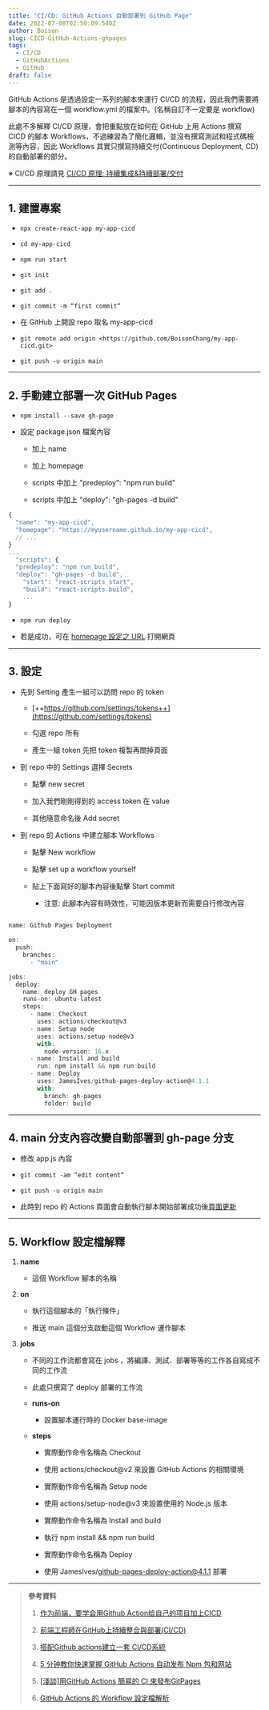 ```yaml
---
title: "CI/CD: GitHub Actions 自動部署到 GitHub Page"
date: 2022-07-08T02:50:09.540Z
author: Boison
slug: CICD-GitHub-Actions-ghpages
tags:
  - CI/CD
  - GitHubActions
  - GitHub
draft: false
---
```

GitHub Actions 是透過設定一系列的腳本來運行 CI/CD 的流程，因此我們需要將腳本的內容寫在一個 workflow.yml 的檔案中。(名稱自訂不一定要是 workflow)

此處不多解釋 CI/CD 原理，會把重點放在如何在 GitHub 上用 Actions 撰寫 CICD 的腳本 Workflows，不過練習為了簡化邏輯，並沒有撰寫測試和程式碼檢測等內容，因此 Workflows 其實只撰寫持續交付(Continuous Deployment, CD) 的自動部署的部分。

※ CI/CD 原理請見 [CI/CD 原理: 持續集成&持續部署/交付](./CI%2FCD%20%E5%9F%BA%E7%A4%8E%E5%8E%9F%E7%90%86%20154d8df4-29f0-4fb5-8dff-d65b45f93c60.md "CI/CD 原理: 持續集成&持續部署/交付")

---

## 1. 建置專案

* `npx create-react-app my-app-cicd`

* `cd my-app-cicd`

* `npm run start`

* `git init`

* `git add .`

* `git commit -m “first commit“`

* 在 GitHub 上開設 repo 取名 my-app-cicd

* `git remote add origin <https://github.com/BoisonChang/my-app-cicd.git>`

* `git push -u origin main`

---

## 2. 手動建立部署一次 GitHub Pages

* `npm install --save gh-page`

* 設定 package.json 檔案內容

  * 加上 name

  * 加上 homepage

  * scripts 中加上 "predeploy": "npm run build"

  * scripts 中加上 "deploy": "gh-pages -d build"

```javascript
{
  "name": "my-app-cicd",
  "homepage": "https://myusername.github.io/my-app-cicd",
  // ...
}
...
  "scripts": {
  "predeploy": "npm run build",
  "deploy": "gh-pages -d build",
    "start": "react-scripts start",
    "build": "react-scripts build",
    ...
}
```

* `npm run deploy`

* 若是成功，可在 [homepage 設定之 URL](https://boisonchang.github.io/my-app-cicd/) 打開網頁

---

## 3. 設定

* 先到 Setting 產生一組可以訪問 repo 的 token

  * [++https://github.com/settings/tokens++](https://github.com/settings/tokens) 

  * 勾選 repo 所有

  * 產生一組 token 先把 token 複製再關掉頁面

* 到 repo 中的 Settings 選擇 Secrets

  * 點擊 new secret 

  * 加入我們剛剛得到的 access token 在 value

  * 其他隨意命名後 Add secret

* 到 repo 的 Actions 中建立腳本 Workflows

  * 點擊 New workflow

  * 點擊 set up a workflow yourself

  * 貼上下面寫好的腳本內容後點擊 Start commit 

    * 注意: 此腳本內容有時效性，可能因版本更新而需要自行修改內容

```javascript

name: Github Pages Deployment

on:
  push:
    branches:
      - "main"

jobs:
  deploy:
    name: deploy GH pages
    runs-on: ubuntu-latest
    steps:
      - name: Checkout
        uses: actions/checkout@v3
      - name: Setup node
        uses: actions/setup-node@v3
        with:
          node-version: 16.x
      - name: Install and build
        run: npm install && npm run build
      - name: Deploy
        uses: JamesIves/github-pages-deploy-action@4.1.1
        with:
          branch: gh-pages
          folder: build
```

---

## 4. main 分支內容改變自動部署到  gh-page 分支

* 修改 app.js 內容

* `git commit -am “edit content“`

* `git push -u origin main`

* 此時到 repo 的 Actions 頁面會自動執行腳本開始部署成功後[頁面更新](https://boisonchang.github.io/my-app-cicd/)

---

## 5. Workflow 設定檔解釋

1. **name**

   * 這個 Workflow 腳本的名稱

2. **on**

   * 執行這個腳本的「執行條件」

   * 推送 main 這個分支啟動這個 Workflow 運作腳本

3. **jobs**

   * 不同的工作流都會寫在 jobs ，將編譯、測試、部署等等的工作各自寫成不同的工作流

   * 此處只撰寫了 deploy 部署的工作流

   * **runs-on**

     * 設置腳本運行時的 Docker base-image

   * **steps**

     * 實際動作命令名稱為 Checkout

     * 使用 actions/checkout@v2 來設置 GitHub Actions 的相關環境

     * 實際動作命令名稱為 Setup node

     * 使用 actions/setup-node@v3 來設置使用的 Node.js 版本

     * 實際動作命令名稱為 Install and build

     * 執行 npm install && npm run build

     * 實際動作命令名稱為 Deploy

     * 使用 JamesIves/github-pages-deploy-action@4.1.1 部署

---

> **參考資料**
>
> 1. [作为前端，要学会用Github Action给自己的项目加上CICD](https://juejin.cn/post/7113562222852309023)
>
> 2. [前端工程師在GitHub上持續整合與部署(CI/CD)](https://yusong.io/blog/frontend-ci-cd-on-github/)
>
> 3. [搭配Github actions建立一套 CI/CD系統](https://github.com/yichunsung/github_actions_studying)
>
> 4. [5 分钟教你快速掌握 GitHub Actions 自动发布 Npm 包和网站](https://segmentfault.com/a/1190000041753907)
>
> 5. [\[淺談\]用GitHub Actions 簡易的 CI 來發布GitPages](https://medium.com/@JainKai/%E6%B7%BA%E8%AB%87-%E7%94%A8github-actions-%E7%B0%A1%E6%98%93%E7%9A%84-ci-%E4%BE%86%E7%99%BC%E5%B8%83gitpages-6ae48e52467e)
>
> 6. [GitHub Actions 的 Workflow 設定檔解析](https://ithelp.ithome.com.tw/articles/10246589)